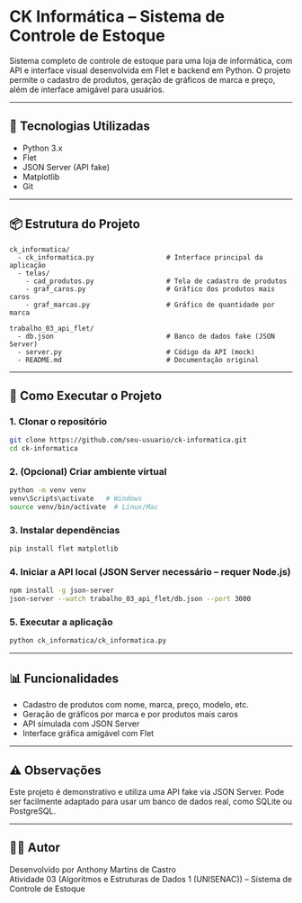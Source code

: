 
# CK Informática – Sistema de Controle de Estoque

Sistema completo de controle de estoque para uma loja de informática, com API e interface visual desenvolvida em Flet e backend em Python. O projeto permite o cadastro de produtos, geração de gráficos de marca e preço, além de interface amigável para usuários.

---

## 🚀 Tecnologias Utilizadas

- Python 3.x  
- Flet  
- JSON Server (API fake)  
- Matplotlib  
- Git  

---

## 📦 Estrutura do Projeto

```
ck_informatica/
  - ck_informatica.py                  # Interface principal da aplicação
  - telas/
    - cad_produtos.py                  # Tela de cadastro de produtos
    - graf_caros.py                    # Gráfico dos produtos mais caros
    - graf_marcas.py                   # Gráfico de quantidade por marca

trabalho_03_api_flet/
  - db.json                            # Banco de dados fake (JSON Server)
  - server.py                          # Código da API (mock)
  - README.md                          # Documentação original
```

---

## 🧪 Como Executar o Projeto

### 1. Clonar o repositório
```bash
git clone https://github.com/seu-usuario/ck-informatica.git
cd ck-informatica
```

### 2. (Opcional) Criar ambiente virtual
```bash
python -m venv venv
venv\Scripts\activate   # Windows
source venv/bin/activate  # Linux/Mac
```

### 3. Instalar dependências
```bash
pip install flet matplotlib
```

### 4. Iniciar a API local (JSON Server necessário – requer Node.js)
```bash
npm install -g json-server
json-server --watch trabalho_03_api_flet/db.json --port 3000
```

### 5. Executar a aplicação
```bash
python ck_informatica/ck_informatica.py
```

---

## 📊 Funcionalidades

- Cadastro de produtos com nome, marca, preço, modelo, etc.  
- Geração de gráficos por marca e por produtos mais caros  
- API simulada com JSON Server  
- Interface gráfica amigável com Flet  

---

## ⚠️ Observações

Este projeto é demonstrativo e utiliza uma API fake via JSON Server. Pode ser facilmente adaptado para usar um banco de dados real, como SQLite ou PostgreSQL.

---

## 👨‍💻 Autor

Desenvolvido por Anthony Martins de Castro  
Atividade 03 (Algoritmos e Estruturas de Dados 1 (UNISENAC)) – Sistema de Controle de Estoque

